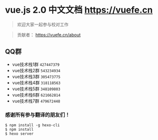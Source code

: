 # vue.js 2.0 中文文档 https://vuefe.cn

> 欢迎大家一起参与校对工作

> 贡献者： https://vuefe.cn/about

## QQ群

- vue技术栈1群 `427447379`
- vue技术栈2群 `543234934`
- vue技术栈3群 `305473775`
- vue技术栈4群 `318118563`
- vue技术栈5群 `348109803`
- vue技术栈6群 `621662814`
- vue技术栈7群 `479672448`

### 感谢所有参与翻译的朋友们！

```
$ npm install -g hexo-cli
$ npm install
$ hexo server
```
